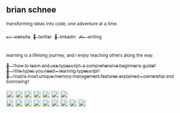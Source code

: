 ## brian schnee

<!-- links -->
<div>
  <p><sub>transforming ideas into code, one adventure at a time.</sub></p>
  <a href="https://brianschnee.com/" target="_blank"><sub>👉 &nbsp;website</sub></a>&nbsp;
  <a href="https://twitter.com/fullstackbrian" target="_blank"><sub>🐤 &nbsp;twitter</sub></a>&nbsp;
  <a href="https://linkedin.com/in/brian-schnee-dev" target="_blank"><sub>🤝 &nbsp;linkedin</sub></a>&nbsp;
  <a href="https://dev.to/brianschnee" target="_blank"><sub>✍️ &nbsp; writing</sub></a>&nbsp;
</div>

<br />

<!-- technical writing -->
<div>
  <p><sub>learning is a lifelong journey, and i enjoy teaching others along the way.</sub></p>
  <a href="https://dev.to/brianschnee/how-to-learn-and-use-typescript-a-comprehensive-beginners-guide-5l"><sub>📖 &nbsp; "how to learn and use typescript: a comprehensive beginner's guide"</sub></a>
  <br />
  <a href="https://dev.to/brianschnee/the-types-you-need-learning-typescript-185"><sub>💌 &nbsp; "the types you need - learning typescript"</sub></a>
  <br />
  <a href="https://dev.to/brianschnee/rusts-most-unique-memory-management-features-explained-ownership-and-borrowing-49g5"><sub>🦀 &nbsp; "rust's most unique memory management features explained - ownership and borrowing"</sub></a>
</div>

<br />

<!-- core tech -->
<div>
  <img src="https://img.shields.io/badge/typescript-272b33?logo=typescript&logoColor=0374c2&style=for-the-badge" alt="typescript" height="20px" />
  <img src="https://img.shields.io/badge/react-272b33?logo=react&logoColor=61dbfb&style=for-the-badge" alt="react" height="20px" />
  <img src="https://img.shields.io/badge/tailwind-272b33?logo=tailwindcss&logoColor=35b3eb&style=for-the-badge" alt="tailwind" height="20px" />
  <img src="https://img.shields.io/badge/next.js-272b33?logo=next.js&logoColor=ffffff&style=for-the-badge" alt="nextjs" height="20px" />
  <img src="https://img.shields.io/badge/postgresql-272b33?logo=postgresql&logoColor=35b3eb&style=for-the-badge" alt="postgresql" height="20px" />
  <img src="https://img.shields.io/badge/prisma-272b33?logo=prisma&logoColor=ffffff&style=for-the-badge" alt="prisma" height="20px" />
  <img src="https://img.shields.io/badge/vercel-272b33?logo=vercel&logoColor=FFFFFF&style=for-the-badge" alt="vercel" height="20px" />
</div>

<!-- other tech -->
<div>
  <img src="https://img.shields.io/badge/git-272b33?logo=git&logoColor=F05032&style=for-the-badge" alt="git" height="20px" />
  <img src="https://img.shields.io/badge/pnpm-272b33?logo=pnpm&logoColor=f1a800&style=for-the-badge" alt="pnpm" height="20px" />
  <img src="https://img.shields.io/badge/jest-272b33?logo=jest&logoColor=99425b&style=for-the-badge" alt="jest" height="20px" />
  <img src="https://img.shields.io/badge/Netlify-272b33?logo=netlify&logoColor=00c7b7&style=for-the-badge" alt="netlify" height="20px" />
  <img src="https://img.shields.io/badge/go-272b33?logo=Go&logoColor=00aed8&style=for-the-badge" alt="go" height="20px" />
  <img src="https://img.shields.io/badge/Rust-272b33?logo=Rust&logoColor=ea4800&style=for-the-badge" alt="rust" height="20px" />
  <img src="https://img.shields.io/badge/node.js-272b33?logo=node.js&logoColor=6bbf47&style=for-the-badge" alt="nodejs" height="20px" />
  <img src="https://img.shields.io/badge/express-272b33?logo=express&logoColor=white&style=for-the-badge" alt="express" height="20px" />
  <img src="https://img.shields.io/badge/mongodb-272b33?logo=mongodb&logoColor=4aae3e&style=for-the-badge" alt="mongodb" height="20px" />
</div>
